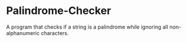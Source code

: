 # Palindrome-Checker
A program that checks if a string is a palindrome while ignoring  all non-alphanumeric characters.
